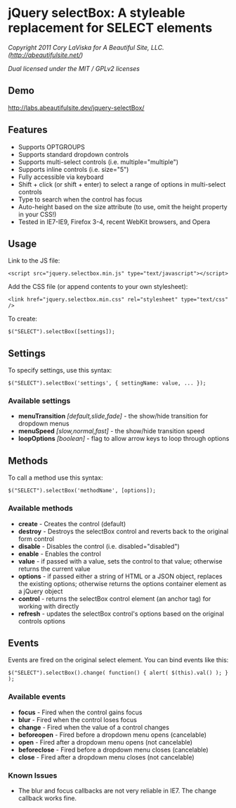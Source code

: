 # jQuery selectBox: A styleable replacement for SELECT elements

_Copyright 2011 Cory LaViska for A Beautiful Site, LLC. (http://abeautifulsite.net/)_

_Dual licensed under the MIT / GPLv2 licenses_


## Demo

http://labs.abeautifulsite.dev/jquery-selectBox/


## Features

* Supports OPTGROUPS
* Supports standard dropdown controls
* Supports multi-select controls (i.e. multiple="multiple")
* Supports inline controls (i.e. size="5")
* Fully accessible via keyboard
* Shift + click (or shift + enter) to select a range of options in multi-select controls
* Type to search when the control has focus
* Auto-height based on the size attribute (to use, omit the height property in your CSS!)
* Tested in IE7-IE9, Firefox 3-4, recent WebKit browsers, and Opera


## Usage

Link to the JS file:

	<script src="jquery.selectbox.min.js" type="text/javascript"></script>

Add the CSS file (or append contents to your own stylesheet):

	<link href="jquery.selectbox.min.css" rel="stylesheet" type="text/css" />

To create:

	$("SELECT").selectBox([settings]);


## Settings

To specify settings, use this syntax:

	$("SELECT").selectBox('settings', { settingName: value, ... });

### Available settings

* __menuTransition__ _[default,slide,fade]_ - the show/hide transition for dropdown menus
* __menuSpeed__ _[slow,normal,fast]_ - the show/hide transition speed
* __loopOptions__ _[boolean]_ - flag to allow arrow keys to loop through options


## Methods

To call a method use this syntax:

	$("SELECT").selectBox('methodName', [options]);

### Available methods

* __create__ - Creates the control (default)
* __destroy__ - Destroys the selectBox control and reverts back to the original form control
* __disable__ - Disables the control (i.e. disabled="disabled")
* __enable__ - Enables the control
* __value__ - if passed with a value, sets the control to that value; otherwise returns the current value
* __options__ - if passed either a string of HTML or a JSON object, replaces the existing options; otherwise returns the options container element as a jQuery object
* __control__ - returns the selectBox control element (an anchor tag) for working with directly
* __refresh__ - updates the selectBox control's options based on the original controls options


## Events

Events are fired on the original select element. You can bind events like this:

	$("SELECT").selectBox().change( function() { alert( $(this).val() ); } );

### Available events

* __focus__ - Fired when the control gains focus
* __blur__ - Fired when the control loses focus
* __change__ - Fired when the value of a control changes
* __beforeopen__ - Fired before a dropdown menu opens (cancelable)
* __open__ - Fired after a dropdown menu opens (not cancelable)
* __beforeclose__ - Fired before a dropdown menu closes (cancelable)
* __close__ - Fired after a dropdown menu closes (not cancelable)


### Known Issues

* The blur and focus callbacks are not very reliable in IE7. The change callback works fine.
